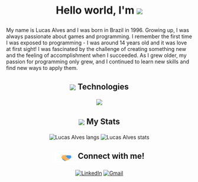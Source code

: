 # <p align="center">Hello world, I'm <img align="center" src="https://readme-typing-svg.demolab.com?font=Mona+Sans&size=32&pause=2000&vCenter=true&color=FFFFFF&repeat=true&width=200&lines=Groot...;Lucas!"/></p></div>

My name is Lucas Alves and I was born in Brazil in 1996.
Growing up, I was always passionate about games and programming. I remember the first time I was exposed to programming - I was around 14 years old and it was love at first sight! I was fascinated by the challenge of creating something new and the feeling of accomplishment when I succeeded. As I grew older, my passion for programming only grew, and I continued to learn new skills and find new ways to apply them.

## <p align="center"><img align="center" src="https://media2.giphy.com/media/QssGEmpkyEOhBCb7e1/giphy.gif?cid=ecf05e47a0n3gi1bfqntqmob8g9aid1oyj2wr3ds3mg700bl&rid=giphy.gif" width="32">&nbsp;Technologies</p>
<p align="center">
  <a href="https://skillicons.dev">
    <img src="https://skillicons.dev/icons?i=py,js,cs,html,css,django,react,jquery,flutter,electron,postgres,docker" />
  </a>
</p>

## <p align="center"><img align="center" src="https://media.giphy.com/media/cj87CxfRtrUifF3Ryk/giphy.gif" width="32">&nbsp;My Stats</p>
<div align="center"><div align="center">
  <img height="150em" src="https://github-readme-stats.vercel.app/api/top-langs/?username=123f0ur5&exclude_repo=CCHindi&langs_count=8&layout=compact&show_icon=true&title_color=fff&icon_color=79ff97&text_color=9f9f9f&bg_color=151515" alt="Lucas Alves langs"/>
  <img height="150em" src="https://github-readme-stats.vercel.app/api/?username=123f0ur5&show_icons=true&hide=stars&title_color=fff&icon_color=79ff97&text_color=9f9f9f&bg_color=151515" alt="Lucas Alves stats"/>
</div></div>


## <p align="center"><img align="center" src="https://github.com/123f0ur5/123f0ur5/blob/main/Handshake.gif" width="64"/>Connect with me!</p>
<p align="center">
  <a href="https://www.linkedin.com/in/lass123four5/" target="_blank"><img src="https://img.icons8.com/plasticine/50/000000/linkedin.png" alt="LinkedIn"/></a>
  <a href="https://mail.google.com/mail/u/0/?to=lucas.123four5@gmail.com&su=Hello&fs=1&tf=cm" target="_blank"><img               src="https://img.icons8.com/plasticine/50/000000/gmail.png" alt="Gmail"/></a>
</p>
